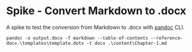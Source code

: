 # Spike - Convert Markdown to .docx

A spike to test the conversion from Markdown to .docx with [pandoc](https://pandoc.org/) CLI.

```shell
pandoc -o output.docx -f markdown --table-of-contents --reference-doc=.\templates\template.dotx -t docx .\content\Chapter-1.md
```